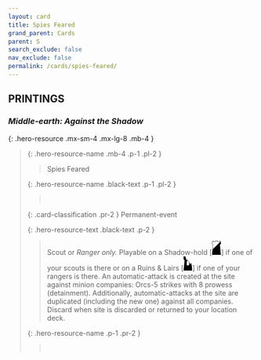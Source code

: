 ```yaml
---
layout: card
title: Spies Feared
grand_parent: Cards
parent: S
search_exclude: false
nav_exclude: false
permalink: /cards/spies-feared/
---
```


## PRINTINGS


### _Middle-earth: Against the Shadow_

{: .hero-resource .mx-sm-4 .mx-lg-8 .mb-4 }
> {: .hero-resource-name .mb-4 .p-1 .pl-2 }
> > <div class="card-mp"></div>
> > <div class="card-name">Spies Feared</div>
>
> {: .hero-resource-name .black-text .p-1 .pl-2 }
> > &nbsp;
>
> {: .card-classification .pr-2 }
> Permanent-event
>
> {: .hero-resource-text .black-text .p-2 }
> > Scout or _Ranger only._ Playable on a Shadow-hold \[![](/assets/images/shadow-hold.svg)] if one of your scouts is there or on a Ruins & Lairs \[![](/assets/images/ruinlair.svg)] if one of your rangers is there. An automatic-attack is created at the site against minion companies: Orcs-5 strikes with 8 prowess (detainment). Additionally, automatic-attacks at the site are duplicated (including the new one) against all companies. Discard when site is discarded or returned to your location deck. 
> 
> {: .hero-resource-name .p-1 .pr-2 }
> > <div class="card-shield"></div>
> > <div class="card-corruption">&nbsp;</div>
